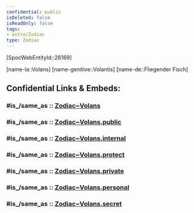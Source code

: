 ```yaml
---
confidential: public
isDeleted: false
isReadOnly: false
tags:
- astro/Zodiac
type: Zodiac
---
```


[SpocWebEntityId::28169]



[name-la::Volans]
[name-genitive::Volantis]
[name-de::Fliegender Fisch]


## Confidential Links & Embeds: 

### #is_/same_as :: [Zodiac~Volans](/_Standards/Astronomy/Star~Constellation/Zodiac~Volans.md) 

### #is_/same_as :: [Zodiac~Volans.public](/_public/Astronomy/Star~Constellation/Zodiac~Volans.public.md) 

### #is_/same_as :: [Zodiac~Volans.internal](/_internal/Astronomy/Star~Constellation/Zodiac~Volans.internal.md) 

### #is_/same_as :: [Zodiac~Volans.protect](/_protect/Astronomy/Star~Constellation/Zodiac~Volans.protect.md) 

### #is_/same_as :: [Zodiac~Volans.private](/_private/Astronomy/Star~Constellation/Zodiac~Volans.private.md) 

### #is_/same_as :: [Zodiac~Volans.personal](/_personal/Astronomy/Star~Constellation/Zodiac~Volans.personal.md) 

### #is_/same_as :: [Zodiac~Volans.secret](/_secret/Astronomy/Star~Constellation/Zodiac~Volans.secret.md)

